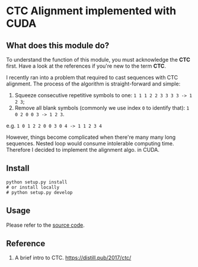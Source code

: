 # CTC Alignment implemented with CUDA


## What does this module do?

To understand the function of this module, you must acknowledge the **CTC** first. Have a look at the references if you're new to the term **CTC**.

I recently ran into a problem that required to cast sequences with CTC alignment. The process of the algorithm is straight-forward and simple:

1. Squeeze consecutive repetitive symbols to one: `1 1 1 2 2 3 3 3 3 -> 1 2 3`;
2. Remove all blank symbols (commonly we use index `0` to identify that): `1 0 2 0 0 3 -> 1 2 3`.

e.g. `1 0 1 2 2 0 0 3 0 4 -> 1 1 2 3 4`

However, things become complicated when there're many many long sequences. Nested loop would consume intolerable computing time. Therefore I decided to implement the alignment algo. in CUDA.

## Install

```shell
python setup.py install
# or install locally
# python setup.py develop
```

## Usage

Please refer to the [source code](ctc_align/__init__.py).

## Reference

1. A brief intro to CTC. https://distill.pub/2017/ctc/
